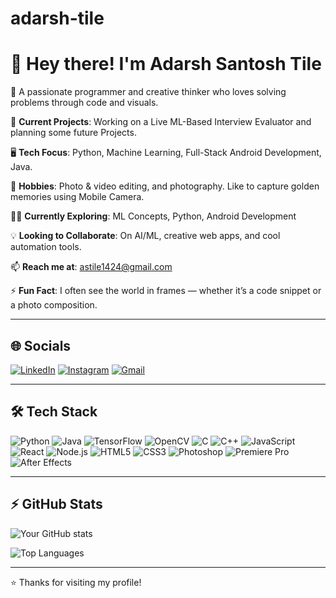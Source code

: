 # adarsh-tile
# 👋 Hey there! I'm Adarsh Santosh Tile

🎯 A passionate programmer and creative thinker who loves solving problems through code and visuals.

🚀 **Current Projects**: Working on a Live ML-Based Interview Evaluator and planning some future Projects.

🖥️ **Tech Focus**: Python, Machine Learning, Full-Stack Android Development, Java.

🎥 **Hobbies**: Photo & video editing, and photography. Like to capture golden memories using Mobile Camera.

🧑‍💻 **Currently Exploring**: ML Concepts, Python, Android Development

💡 **Looking to Collaborate**: On AI/ML, creative web apps, and cool automation tools.

📫 **Reach me at**: [astile1424@gmail.com](mailto:astile1424@gmail.com)

⚡ **Fun Fact**:  I often see the world in frames — whether it’s a code snippet or a photo composition.

---

## 🌐 Socials

[![LinkedIn](https://img.shields.io/badge/LinkedIn-0077B5?style=for-the-badge&logo=linkedin&logoColor=white)](https://www.linkedin.com/in/adarsh-santosh-tile-640259321/)
[![Instagram](https://img.shields.io/badge/Instagram-E4405F?style=for-the-badge&logo=instagram&logoColor=white)](your-insta-url)
[![Gmail](https://img.shields.io/badge/Gmail-D14836?style=for-the-badge&logo=gmail&logoColor=white)](mailto:astile1424@gmail.com)

---

## 🛠️ Tech Stack

![Python](https://img.shields.io/badge/Python-3776AB?style=for-the-badge&logo=python&logoColor=white)
![Java](https://img.shields.io/badge/Java-ED8B00?style=for-the-badge&logo=java&logoColor=white)
![TensorFlow](https://img.shields.io/badge/TensorFlow-FF6F00?style=for-the-badge&logo=tensorflow&logoColor=white)
![OpenCV](https://img.shields.io/badge/OpenCV-5C3EE8?style=for-the-badge&logo=opencv&logoColor=white)
![C](https://img.shields.io/badge/C-00599C?style=for-the-badge&logo=c&logoColor=white)
![C++](https://img.shields.io/badge/C++-00599C?style=for-the-badge&logo=c%2B%2B&logoColor=white)
![JavaScript](https://img.shields.io/badge/JavaScript-F7DF1E?style=for-the-badge&logo=javascript&logoColor=black)
![React](https://img.shields.io/badge/React-20232A?style=for-the-badge&logo=react&logoColor=61DAFB)
![Node.js](https://img.shields.io/badge/Node.js-339933?style=for-the-badge&logo=nodedotjs&logoColor=white)
![HTML5](https://img.shields.io/badge/HTML5-E34F26?style=for-the-badge&logo=html5&logoColor=white)
![CSS3](https://img.shields.io/badge/CSS3-1572B6?style=for-the-badge&logo=css3&logoColor=white)
![Photoshop](https://img.shields.io/badge/Photoshop-31A8FF?style=for-the-badge&logo=adobe-photoshop&logoColor=white)
![Premiere Pro](https://img.shields.io/badge/Premiere_Pro-9999FF?style=for-the-badge&logo=adobe-premiere-pro&logoColor=white)
![After Effects](https://img.shields.io/badge/After_Effects-9999FF?style=for-the-badge&logo=adobe-after-effects&logoColor=white)


---

## ⚡ GitHub Stats

![Your GitHub stats](https://github-readme-stats.vercel.app/api?username=your-username&show_icons=true&theme=radical)

![Top Languages](https://github-readme-stats.vercel.app/api/top-langs/?username=your-username&layout=compact&theme=radical)

---

⭐️ Thanks for visiting my profile!

